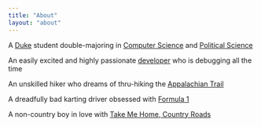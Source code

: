 ```yaml
---
title: "About"
layout: "about"
---
```


A [Duke](https://duke.edu) student double-majoring in <span class="block sm:hidden"></span>[Computer Science](https://www.cs.duke.edu/) and [Political Science](https://polisci.duke.edu/)

An easily excited and highly passionate <span class="block sm:hidden"></span>[developer](https://haojin.li/) who is debugging all the time

An unskilled hiker who dreams of <span class="block sm:hidden"></span>thru-hiking the [Appalachian Trail](https://appalachiantrail.org/explore/hike-the-a-t/thru-hiking/)

A dreadfully bad karting driver <span class="block sm:hidden"></span>obsessed with [Formula 1](https://www.formula1.com/)

A non-country boy in love with <span class="block sm:hidden"></span>[Take Me Home, Country Roads](https://youtu.be/1vrEljMfXYo/)

